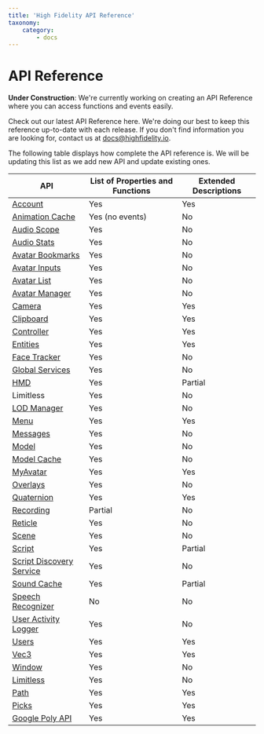 ```yaml
---
title: 'High Fidelity API Reference'
taxonomy:
    category:
        - docs
---
```


### 

# API Reference

**Under Construction**: We're currently working on creating an API Reference where you can access functions and events easily. 

Check out our latest API Reference here. We're doing our best to keep this reference up-to-date with each release. If you don't find information you are looking for, contact us at [docs@highfidelity.io](mailto:docs@highfidelity.io). 





The following table displays how complete the API reference is. We will be updating this list as we add new API and update existing ones. 

| API                      | List of Properties and Functions | Extended Descriptions |
| ------------------------ | -------------------------------- | --------------------- |
| [Account](https://docs.highfidelity.com/api-reference/account)                  | Yes                              | Yes                    |
| [Animation Cache](https://docs.highfidelity.com/api-reference/animation-cache)          | Yes (no events)                  | No                    |
| [Audio Scope](https://docs.highfidelity.com/api-reference/audio-scope)              | Yes                              | No                    |
| [Audio Stats](https://docs.highfidelity.com/api-reference/audio-stats)              | Yes                              | No                    |
| [Avatar Bookmarks](https://docs.highfidelity.com/api-reference/avatar-bookmark)          | Yes                              | No                    |
| [Avatar Inputs](https://docs.highfidelity.com/api-reference/avatar-inputs)            | Yes                              | No                    |
| [Avatar List](https://docs.highfidelity.com/api-reference/avatar-list)              | Yes                              | No                    |
| [Avatar Manager](https://docs.highfidelity.com/api-reference/avatar-manager)           | Yes                              | No                    |
| [Camera](https://docs.highfidelity.com/api-reference/camera)                   | Yes                              | Yes                   |
| [Clipboard](https://docs.highfidelity.com/api-reference/clipboard)                | Yes                              | Yes                    |
| [Controller](https://docs.highfidelity.com/api-reference/controller)               | Yes                              | Yes                   |
| [Entities](https://docs.highfidelity.com/api-reference/entities)                 | Yes                              | Yes                   |
| [Face Tracker](https://docs.highfidelity.com/api-reference/face-tracker)             | Yes                              | No                    |
| [Global Services](https://docs.highfidelity.com/api-reference/global-services)          | Yes                              | No                    |
| [HMD](https://docs.highfidelity.com/api-reference/hmd)                      | Yes                              | Partial                            |
| Limitless             | Yes                              | No                    |
| [LOD Manager](https://docs.highfidelity.com/api-reference/lod)              | Yes                              | No                    |
| [Menu](https://docs.highfidelity.com/api-reference/menu)                     | Yes                              | Yes                   |
| [Messages](https://docs.highfidelity.com/api-reference/messages)                 | Yes                              | No                    |
| [Model](https://docs.highfidelity.com/api-reference/model)                    | Yes                              | No                    |
| [Model Cache](https://docs.highfidelity.com/api-reference/model-cache)              | Yes                              | No                    |
| [MyAvatar](https://docs.highfidelity.com/api-reference/myavatar)                 | Yes                              | Yes                   |
| [Overlays](https://docs.highfidelity.com/api-reference/overlays)                 | Yes                              | No                    |
| [Quaternion](https://docs.highfidelity.com/api-reference/quat)               | Yes                              | Yes                   |
| [Recording](https://docs.highfidelity.com/api-reference/recording)                | Partial                          | No                    |
| [Reticle](https://docs.highfidelity.com/api-reference/reticle)                  | Yes                              | No                    |
| [Scene](https://docs.highfidelity.com/api-reference/scene)                    | Yes                              | No                    |
| [Script](https://docs.highfidelity.com/api-reference/script)                   | Yes                              | Partial               |
| [Script Discovery Service](https://docs.highfidelity.com/api-reference/script-discovery-service) | Yes                              | No                    |
| [Sound Cache](https://docs.highfidelity.com/api-reference/sound-cache)                    | Yes                              | Partial               |
| [Speech Recognizer](https://docs.highfidelity.com/api-reference/speech-recognizer)        | No                               | No                    |
| [User Activity Logger](https://docs.highfidelity.com/api-reference/user-activity-logger)     | Yes                              | No                    |
| [Users](https://docs.highfidelity.com/api-reference/users)                    | Yes                              | Yes                   |
| [Vec3](https://docs.highfidelity.com/api-reference/vec3)                     | Yes                              | Yes                   |
| [Window](https://docs.highfidelity.com/api-reference/window)                   | Yes                              | No                    |
| [Limitless](https://docs.highfidelity.com/api-reference/limitless)                   | Yes                              | No                    |
| [Path](https://docs.highfidelity.com/api-reference/path)                  | Yes                              | Yes                    |
| [Picks](https://docs.highfidelity.com/api-reference/picks)                   | Yes                              | Yes                    |
| [Google Poly API](https://docs.highfidelity.com/api-reference/google-poly-api)| Yes| Yes| 
